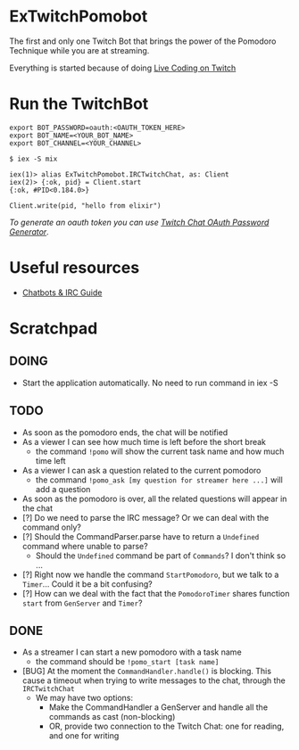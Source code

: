 # ExTwitchPomobot

The first and only one Twitch Bot that brings the power of the Pomodoro Technique while you are at streaming.

Everything is started because of doing [Live Coding on Twitch](https://github.com/joebew42/twitch/issues/45)

# Run the TwitchBot

```
export BOT_PASSWORD=oauth:<OAUTH_TOKEN_HERE>
export BOT_NAME=<YOUR_BOT_NAME>
export BOT_CHANNEL=<YOUR_CHANNEL>

$ iex -S mix

iex(1)> alias ExTwitchPomobot.IRCTwitchChat, as: Client
iex(2)> {:ok, pid} = Client.start
{:ok, #PID<0.184.0>}

Client.write(pid, "hello from elixir")
```

_To generate an oauth token you can use [Twitch Chat OAuth Password Generator](https://twitchapps.com/tmi/)_.

# Useful resources

- [Chatbots & IRC Guide](https://dev.twitch.tv/docs/irc/guide/)

# Scratchpad

## DOING

- Start the application automatically. No need to run command in iex -S

## TODO

- As soon as the pomodoro ends, the chat will be notified
- As a viewer I can see how much time is left before the short break
  - the command `!pomo` will show the current task name and how much time left
- As a viewer I can ask a question related to the current pomodoro
  - the command `!pomo_ask [my question for streamer here ...]` will add a question
- As soon as the pomodoro is over, all the related questions will appear in the chat
- [?] Do we need to parse the IRC message? Or we can deal with the command only?
- [?] Should the CommandParser.parse have to return a `Undefined` command where unable to parse?
  - Should the `Undefined` command be part of `Commands`? I don't think so ...
- [?] Right now we handle the command `StartPomodoro`, but we talk to a `Timer`... Could it be a bit confusing?
- [?] How can we deal with the fact that the `PomodoroTimer` shares function `start` from `GenServer` and `Timer`?

## DONE

- As a streamer I can start a new pomodoro with a task name
  - the command should be `!pomo_start [task name]`
- [BUG] At the moment the `CommandHandler.handle()` is blocking. This cause a timeout when trying to write messages to the chat, through the `IRCTwitchChat`
  - We may have two options:
    - Make the CommandHandler a GenServer and handle all the commands as cast (non-blocking)
    - OR, provide two connection to the Twitch Chat: one for reading, and one for writing
